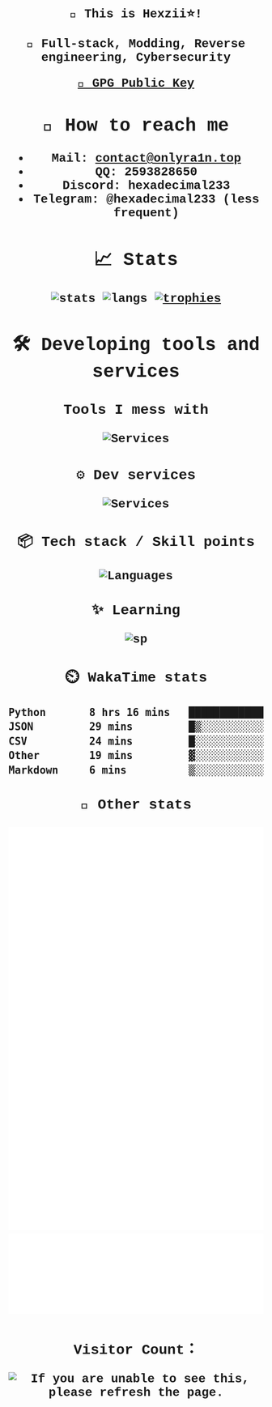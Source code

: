 <div style="text-align: center;
    font-size: 24px;
    font-weight: 900;
    font-family: 'Courier New', Courier, monospace;
    
    animation: fadeIn 1s ease-in-out;

    fadeIn {
        from { opacity: 0; }
        to { opacity: 1; }
    }

"> Hello There! </div>

🚀 This is Hexzii⭐!

🛜 Full-stack, Modding, Reverse engineering, Cybersecurity

[🔑 GPG Public Key](https://github.com/hexadecimal233.gpg)

## 📱 How to reach me

- Mail: [contact@onlyra1n.top](mailto:contact@onlyra1n.top)
- QQ: 2593828650
- Discord: hexadecimal233
- Telegram: @hexadecimal233 (less frequent)

## 📈 Stats

![stats](https://github-readme-stats.vercel.app/api?username=hexadecimal233&theme=dracula&show_icons=true)
![langs](https://github-readme-stats.vercel.app/api/top-langs/?username=hexadecimal233&theme=dracula&layout=compact)
[![trophies](https://github-profile-trophy.vercel.app/?username=hexadecimal233)](https://github.com/ryo-ma/github-profile-trophy)

## 🛠️ Developing tools and services

### Tools I mess with

![Services](https://skillicons.dev/icons?i=pnpm,git,gradle,idea,visualstudio,vscode,ai,pr,ae,ps)

### ⚙ Dev services

![Services](https://skillicons.dev/icons?i=github,vercel,cloudflare,gradle,githubactions,figma)

### 📦 Tech stack / Skill points

![Languages](https://skillicons.dev/icons?i=java,html,css,js,typescript,vue,py,cs,rust,arduino,regex)

### ✨ Learning

![sp](https://skillicons.dev/icons?i=gcp,nginx,mongodb,blender,cpp,cmake,godot,ae,ps,pr,unity,mysql)

### ⏲️ WakaTime stats

<!--START_SECTION:waka-->

```txt
Python       8 hrs 16 mins   █████████████████████░░░░   84.15 %
JSON         29 mins         █▒░░░░░░░░░░░░░░░░░░░░░░░   05.04 %
CSV          24 mins         █░░░░░░░░░░░░░░░░░░░░░░░░   04.21 %
Other        19 mins         ▓░░░░░░░░░░░░░░░░░░░░░░░░   03.30 %
Markdown     6 mins          ▒░░░░░░░░░░░░░░░░░░░░░░░░   01.17 %
```

<!--END_SECTION:waka-->

### 🎵 Other stats

![netease](https://github.com/hexadecimal233/netease-cloud-music-card/blob/main/card.svg)
![steam](./metrics.plugin.steam.svg)

<h3>Visitor Count：</h3>
<img src="https://moe-counter.glitch.me/get/@6475578645547358?theme=moebooru" alt="If you are unable to see this, please refresh the page.">

